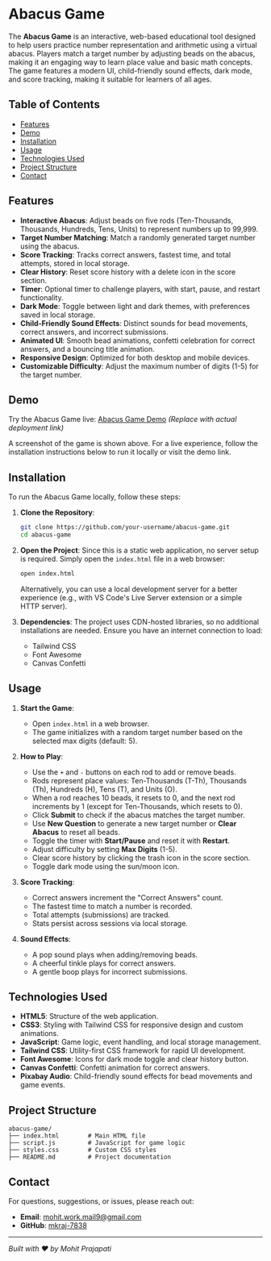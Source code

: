 # Abacus Game


The **Abacus Game** is an interactive, web-based educational tool designed to help users practice number representation and arithmetic using a virtual abacus. Players match a target number by adjusting beads on the abacus, making it an engaging way to learn place value and basic math concepts. The game features a modern UI, child-friendly sound effects, dark mode, and score tracking, making it suitable for learners of all ages.

## Table of Contents

- [Features](#features)
- [Demo](#demo)
- [Installation](#installation)
- [Usage](#usage)
- [Technologies Used](#technologies-used)
- [Project Structure](#project-structure)
- [Contact](#contact)

## Features

- **Interactive Abacus**: Adjust beads on five rods (Ten-Thousands, Thousands, Hundreds, Tens, Units) to represent numbers up to 99,999.
- **Target Number Matching**: Match a randomly generated target number using the abacus.
- **Score Tracking**: Tracks correct answers, fastest time, and total attempts, stored in local storage.
- **Clear History**: Reset score history with a delete icon in the score section.
- **Timer**: Optional timer to challenge players, with start, pause, and restart functionality.
- **Dark Mode**: Toggle between light and dark themes, with preferences saved in local storage.
- **Child-Friendly Sound Effects**: Distinct sounds for bead movements, correct answers, and incorrect submissions.
- **Animated UI**: Smooth bead animations, confetti celebration for correct answers, and a bouncing title animation.
- **Responsive Design**: Optimized for both desktop and mobile devices.
- **Customizable Difficulty**: Adjust the maximum number of digits (1-5) for the target number.

## Demo

Try the Abacus Game live: [Abacus Game Demo]([#](https://abacus-game.vercel.app/)) *(Replace with actual deployment link)*

A screenshot of the game is shown above. For a live experience, follow the installation instructions below to run it locally or visit the demo link.

## Installation

To run the Abacus Game locally, follow these steps:

1. **Clone the Repository**:
   ```bash
   git clone https://github.com/your-username/abacus-game.git
   cd abacus-game
   ```

2. **Open the Project**:
   Since this is a static web application, no server setup is required. Simply open the `index.html` file in a web browser:
   ```bash
   open index.html
   ```
   Alternatively, you can use a local development server for a better experience (e.g., with VS Code's Live Server extension or a simple HTTP server).

3. **Dependencies**:
   The project uses CDN-hosted libraries, so no additional installations are needed. Ensure you have an internet connection to load:
   - Tailwind CSS
   - Font Awesome
   - Canvas Confetti

## Usage

1. **Start the Game**:
   - Open `index.html` in a web browser.
   - The game initializes with a random target number based on the selected max digits (default: 5).

2. **How to Play**:
   - Use the `+` and `-` buttons on each rod to add or remove beads.
   - Rods represent place values: Ten-Thousands (T-Th), Thousands (Th), Hundreds (H), Tens (T), and Units (O).
   - When a rod reaches 10 beads, it resets to 0, and the next rod increments by 1 (except for Ten-Thousands, which resets to 0).
   - Click **Submit** to check if the abacus matches the target number.
   - Use **New Question** to generate a new target number or **Clear Abacus** to reset all beads.
   - Toggle the timer with **Start/Pause** and reset it with **Restart**.
   - Adjust difficulty by setting **Max Digits** (1-5).
   - Clear score history by clicking the trash icon in the score section.
   - Toggle dark mode using the sun/moon icon.

3. **Score Tracking**:
   - Correct answers increment the "Correct Answers" count.
   - The fastest time to match a number is recorded.
   - Total attempts (submissions) are tracked.
   - Stats persist across sessions via local storage.

4. **Sound Effects**:
   - A pop sound plays when adding/removing beads.
   - A cheerful tinkle plays for correct answers.
   - A gentle boop plays for incorrect submissions.

## Technologies Used

- **HTML5**: Structure of the web application.
- **CSS3**: Styling with Tailwind CSS for responsive design and custom animations.
- **JavaScript**: Game logic, event handling, and local storage management.
- **Tailwind CSS**: Utility-first CSS framework for rapid UI development.
- **Font Awesome**: Icons for dark mode toggle and clear history button.
- **Canvas Confetti**: Confetti animation for correct answers.
- **Pixabay Audio**: Child-friendly sound effects for bead movements and game events.

## Project Structure

```
abacus-game/
├── index.html        # Main HTML file
├── script.js         # JavaScript for game logic
├── styles.css        # Custom CSS styles
├── README.md         # Project documentation

```


## Contact

For questions, suggestions, or issues, please reach out:

- **Email**: mohit.work.mail9@gmail.com
- **GitHub**: [mkraj-7838](https://github.com/mkraj-7838)

---

*Built with ❤️ by Mohit Prajapati*
